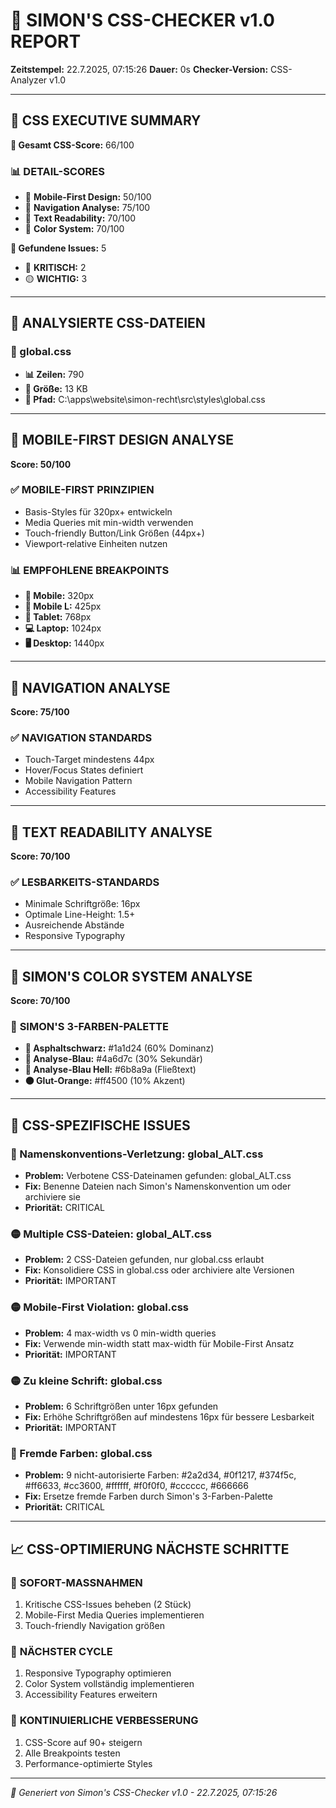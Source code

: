 # 🎨 SIMON'S CSS-CHECKER v1.0 REPORT

**Zeitstempel:** 22.7.2025, 07:15:26
**Dauer:** 0s
**Checker-Version:** CSS-Analyzer v1.0

---

## 🎯 CSS EXECUTIVE SUMMARY

**🎯 Gesamt CSS-Score:** 66/100

### 📊 **DETAIL-SCORES**
- 📱 **Mobile-First Design:** 50/100
- 🧭 **Navigation Analyse:** 75/100  
- 📖 **Text Readability:** 70/100
- 🎨 **Color System:** 70/100

**🎯 Gefundene Issues:** 5
- 🔴 **KRITISCH:** 2
- 🟡 **WICHTIG:** 3

---

## 📄 ANALYSIERTE CSS-DATEIEN

### 📄 global.css
- **📊 Zeilen:** 790
- **💾 Größe:** 13 KB
- **📍 Pfad:** C:\apps\website\simon-recht\src\styles\global.css


---

## 📱 MOBILE-FIRST DESIGN ANALYSE

**Score: 50/100**

### ✅ **MOBILE-FIRST PRINZIPIEN**
- Basis-Styles für 320px+ entwickeln
- Media Queries mit min-width verwenden  
- Touch-friendly Button/Link Größen (44px+)
- Viewport-relative Einheiten nutzen

### 📊 **EMPFOHLENE BREAKPOINTS**
- **📱 Mobile:** 320px
- **📱 Mobile L:** 425px
- **📃 Tablet:** 768px
- **💻 Laptop:** 1024px
- **🖥️ Desktop:** 1440px

---

## 🧭 NAVIGATION ANALYSE

**Score: 75/100**

### ✅ **NAVIGATION STANDARDS**
- Touch-Target mindestens 44px
- Hover/Focus States definiert
- Mobile Navigation Pattern
- Accessibility Features

---

## 📖 TEXT READABILITY ANALYSE

**Score: 70/100**

### ✅ **LESBARKEITS-STANDARDS**
- Minimale Schriftgröße: 16px
- Optimale Line-Height: 1.5+
- Ausreichende Abstände
- Responsive Typography

---

## 🎨 SIMON'S COLOR SYSTEM ANALYSE

**Score: 70/100**

### 🎯 **SIMON'S 3-FARBEN-PALETTE**
- **🖤 Asphaltschwarz:** #1a1d24 (60% Dominanz)
- **🔵 Analyse-Blau:** #4a6d7c (30% Sekundär)
- **🔵 Analyse-Blau Hell:** #6b8a9a (Fließtext)
- **🟠 Glut-Orange:** #ff4500 (10% Akzent)

---

## 🚨 CSS-SPEZIFISCHE ISSUES

### 🔴 Namenskonventions-Verletzung: global_ALT.css
- **Problem:** Verbotene CSS-Dateinamen gefunden: global_ALT.css
- **Fix:** Benenne Dateien nach Simon's Namenskonvention um oder archiviere sie
- **Priorität:** CRITICAL

### 🟡 Multiple CSS-Dateien: global_ALT.css
- **Problem:** 2 CSS-Dateien gefunden, nur global.css erlaubt
- **Fix:** Konsolidiere CSS in global.css oder archiviere alte Versionen
- **Priorität:** IMPORTANT

### 🟡 Mobile-First Violation: global.css
- **Problem:** 4 max-width vs 0 min-width queries
- **Fix:** Verwende min-width statt max-width für Mobile-First Ansatz
- **Priorität:** IMPORTANT

### 🟡 Zu kleine Schrift: global.css
- **Problem:** 6 Schriftgrößen unter 16px gefunden
- **Fix:** Erhöhe Schriftgrößen auf mindestens 16px für bessere Lesbarkeit
- **Priorität:** IMPORTANT

### 🔴 Fremde Farben: global.css
- **Problem:** 9 nicht-autorisierte Farben: #2a2d34, #0f1217, #374f5c, #ff6633, #cc3600, #ffffff, #f0f0f0, #cccccc, #666666
- **Fix:** Ersetze fremde Farben durch Simon's 3-Farben-Palette
- **Priorität:** CRITICAL



---

## 📈 CSS-OPTIMIERUNG NÄCHSTE SCHRITTE

### 🎯 **SOFORT-MASSNAHMEN**
1. Kritische CSS-Issues beheben (2 Stück)
2. Mobile-First Media Queries implementieren
3. Touch-friendly Navigation größen

### 🔄 **NÄCHSTER CYCLE**
1. Responsive Typography optimieren
2. Color System vollständig implementieren
3. Accessibility Features erweitern

### 🌟 **KONTINUIERLICHE VERBESSERUNG**
1. CSS-Score auf 90+ steigern
2. Alle Breakpoints testen
3. Performance-optimierte Styles

---

*📄 Generiert von Simon's CSS-Checker v1.0 - 22.7.2025, 07:15:26*